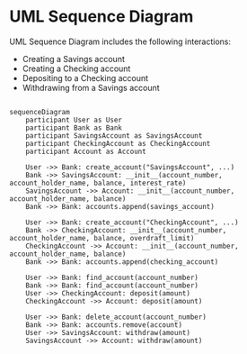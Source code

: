 # UML Sequence Diagram

UML Sequence Diagram includes the following interactions:
* Creating a Savings account
* Creating a Checking account
* Depositing to a Checking account
* Withdrawing from a Savings account

```mermaid

sequenceDiagram
    participant User as User
    participant Bank as Bank
    participant SavingsAccount as SavingsAccount
    participant CheckingAccount as CheckingAccount
    participant Account as Account

    User ->> Bank: create_account("SavingsAccount", ...)
    Bank ->> SavingsAccount: __init__(account_number, account_holder_name, balance, interest_rate)
    SavingsAccount ->> Account: __init__(account_number, account_holder_name, balance)
    Bank ->> Bank: accounts.append(savings_account)

    User ->> Bank: create_account("CheckingAccount", ...)
    Bank ->> CheckingAccount: __init__(account_number, account_holder_name, balance, overdraft_limit)
    CheckingAccount ->> Account: __init__(account_number, account_holder_name, balance)
    Bank ->> Bank: accounts.append(checking_account)

    User ->> Bank: find_account(account_number)
    Bank ->> Bank: find_account(account_number)
    User ->> CheckingAccount: deposit(amount)
    CheckingAccount ->> Account: deposit(amount)

    User ->> Bank: delete_account(account_number)
    Bank ->> Bank: accounts.remove(account)
    User ->> SavingsAccount: withdraw(amount)
    SavingsAccount ->> Account: withdraw(amount)

```
